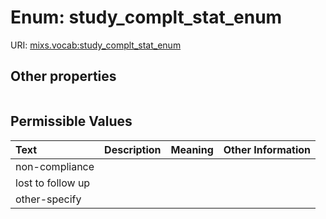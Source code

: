 
# Enum: study_complt_stat_enum




URI: [mixs.vocab:study_complt_stat_enum](https://w3id.org/mixs/vocab/study_complt_stat_enum)


## Other properties

|  |  |  |
| --- | --- | --- |

## Permissible Values

| Text | Description | Meaning | Other Information |
| :--- | :---: | :---: | ---: |
| non-compliance |  |  |  |
| lost to follow up |  |  |  |
| other-specify |  |  |  |

